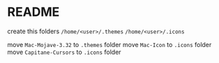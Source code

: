 # README

create this folders
`/home/<user>/.themes`
`/home/<user>/.icons`


move `Mac-Mojave-3.32` to `.themes` folder
move `Mac-Icon` to `.icons` folder
move `Capitane-Cursors` to `.icons` folder

